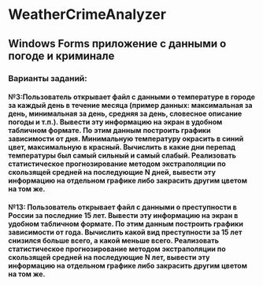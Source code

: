 # WeatherCrimeAnalyzer
## Windows Forms приложение с данными о погоде и криминале
### Варианты заданий:
#### №3:Пользователь открывает файл с данными о температуре в городе за каждый день в течение месяца (пример данных: максимальная за день, минимальная за день, средняя за день, словесное описание погоды и т.п.). Вывести эту информацию на экран в удобном табличном формате. По этим данным построить графики зависимости от дня. Минимальную температуру окрасить в синий цвет, максимальную в красный. Вычислить в какие дни перепад температуры был самый сильный и самый слабый. Реализовать статистическое прогнозирование методом экстраполяции по скользящей средней на последующие N дней, вывести эту информацию на отдельном графике либо закрасить другим цветом на том же. 
#### №13: Пользователь открывает файл с данными о преступности в России за последние 15 лет. Вывести эту информацию на экран в удобном табличном формате. По этим данным построить графики зависимости от года. Вычислить какой вид преступности за 15 лет снизился больше всего, а какой меньше всего. Реализовать статистическое прогнозирование методом экстраполяции по скользящей средней на последующие N лет, вывести эту информацию на отдельном графике либо закрасить другим цветом на том же.
